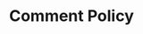 ---
title: "Comment Policy" # in any language you want
#layout: "search" # is necessary
# url: "/archive"
# description: "Description for Search"
summary: "comment policy"
---
